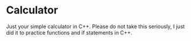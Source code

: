 # Calculator
Just your simple calculator in C++.
Please do not take this seriously, I just did it to practice functions and if statements in C++.
